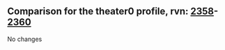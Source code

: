 ## Comparison for the theater0 profile, rvn: [2358](https://github.com/PRO100KatYT/FortniteProfileRevisions/tree/main/profiles/theater0/2358%20theater0.json)-[2360](https://github.com/PRO100KatYT/FortniteProfileRevisions/tree/main/profiles/theater0/2360%20theater0.json)

No changes
